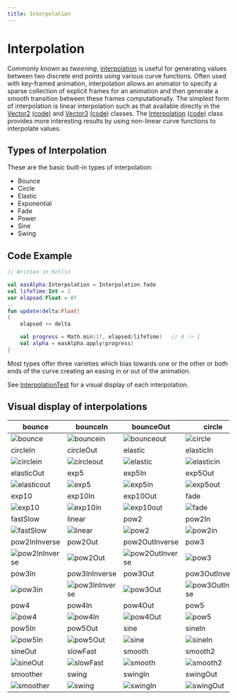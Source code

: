 ```yaml
---
title: Interpolation
---
```

# Interpolation #

Commonly known as _tweening_, [interpolation](http://en.wikipedia.org/wiki/Interpolation) is useful for generating values between two discrete end points using various curve functions. Often used with key-framed animation, interpolation allows an animator to specify a sparse collection of explicit frames for an animation and then generate a smooth transition between these frames computationally. The simplest form of interpolation is linear interpolation such as that available directly in the [Vector2](http://libgdx.badlogicgames.com/nightlies/docs/api/com/badlogic/gdx/math/Vector2.html) [(code)](https://github.com/libgdx/libgdx/tree/master/gdx/src/com/badlogic/gdx/math/Vector2.java) and [Vector3](http://libgdx.badlogicgames.com/nightlies/docs/api/com/badlogic/gdx/math/Vector3.html) [(code)](https://github.com/libgdx/libgdx/tree/master/gdx/src/com/badlogic/gdx/math/Vector3.java) classes. The [Interpolation](http://libgdx.badlogicgames.com/nightlies/docs/api/com/badlogic/gdx/math/Interpolation.html) [(code)](https://github.com/libgdx/libgdx/tree/master/gdx/src/com/badlogic/gdx/math/Interpolation.java) class provides more interesting results by using non-linear curve functions to interpolate values.

## Types of Interpolation ##

These are the basic built-in types of interpolation:

  * Bounce
  * Circle
  * Elastic
  * Exponential
  * Fade
  * Power
  * Sine
  * Swing

## Code Example ##

```kotlin
// Written in Kotlin

val easAlpha:Interpolation = Interpolation.fade
val lifeTime:Int = 2
var elapsed:Float = 0f
..
fun update(delta:Float)
{
    elapsed += delta

    val progress = Math.min(1f, elapsed/lifeTime)   // 0 -> 1 
    val alpha = easAlpha.apply(progress)
}

```


Most types offer three varieties which bias towards one or the other or both ends of the curve creating an easing in or out of the animation.

See [InterpolationTest](https://github.com/libgdx/libgdx/blob/master/tests/gdx-tests/src/com/badlogic/gdx/tests/InterpolationTest.java) for a visual display of each interpolation.


## Visual display of interpolations ##

| bounce | bounceIn | bounceOut | circle |
| ------ | -------- | --------- | ------ |
| ![bounce](https://user-images.githubusercontent.com/12948924/75204377-8e3d2600-5725-11ea-8caa-a8cc94ea737e.png) | ![bouncein](https://user-images.githubusercontent.com/12948924/75204516-f5f37100-5725-11ea-8889-cff2abf0d6c9.png) | ![bounceout](https://user-images.githubusercontent.com/12948924/75204546-060b5080-5726-11ea-83a8-b02b9c740884.png) | ![circle](https://user-images.githubusercontent.com/12948924/75204564-115e7c00-5726-11ea-99e0-bbb26b9dbd20.png) |
| circleIn | circleOut | elastic | elasticIn |
| ![circlein](https://user-images.githubusercontent.com/12948924/75204649-4539a180-5726-11ea-86b8-dca6f9cb6651.png) | ![circleout](https://user-images.githubusercontent.com/12948924/75204659-4f5ba000-5726-11ea-8fe9-b99c768c8ba7.png) | ![elastic](https://user-images.githubusercontent.com/12948924/75204669-5aaecb80-5726-11ea-8023-28547317fba1.png) | ![elasticin](https://user-images.githubusercontent.com/12948924/75204689-669a8d80-5726-11ea-89e1-35a93c260cee.png) |
| elasticOut | exp5 | exp5In | exp5Out |
| ![elasticout](https://user-images.githubusercontent.com/12948924/75204735-8e89f100-5726-11ea-8b74-fa0e6d795ce0.png) | ![exp5](https://user-images.githubusercontent.com/12948924/75204749-99448600-5726-11ea-93ea-04cf230108a3.png) | ![exp5in](https://user-images.githubusercontent.com/12948924/75204765-a792a200-5726-11ea-9e74-dde07e0370a3.png) | ![exp5out](https://user-images.githubusercontent.com/12948924/75204776-b0837380-5726-11ea-8451-62f0c6b9e43f.png) |
| exp10 | exp10In | exp10Out | fade |
| ![exp10](https://user-images.githubusercontent.com/12948924/75204796-c002bc80-5726-11ea-918e-5fa0ed35f0c5.png) | ![exp10in](https://user-images.githubusercontent.com/12948924/75204812-c98c2480-5726-11ea-881d-8a20fee68b55.png) | ![exp10out](https://user-images.githubusercontent.com/12948924/75204846-e9234d00-5726-11ea-83d9-8fbc0be4b5e1.png) | ![fade](https://user-images.githubusercontent.com/12948924/75204914-1a038200-5727-11ea-85cb-f2f3ecee5d79.png) |
| fastSlow | linear | pow2 | pow2In |
![fastSlow](https://user-images.githubusercontent.com/12948924/75205068-a0b85f00-5727-11ea-8054-f873f2252ff2.png) | ![linear](https://user-images.githubusercontent.com/12948924/75205099-b75eb600-5727-11ea-9478-af1d96df9b25.png) | ![pow2](https://user-images.githubusercontent.com/12948924/75205109-c2194b00-5727-11ea-99e9-614c2f613331.png) | ![pow2in](https://user-images.githubusercontent.com/12948924/75205130-cd6c7680-5727-11ea-9a67-1a456f3e3bb9.png) |
| pow2InInverse | pow2Out | pow2OutInverse | pow3 |
| ![pow2InInverse](https://user-images.githubusercontent.com/12948924/75205146-dc532900-5727-11ea-992f-eeef9ecd1508.png) | ![pow2Out](https://user-images.githubusercontent.com/12948924/75205353-69967d80-5728-11ea-8011-e158a0e95582.png) | ![pow2OutInverse](https://user-images.githubusercontent.com/12948924/75205639-2b4d8e00-5729-11ea-98df-31e0e81e9e61.png) | ![pow3](https://user-images.githubusercontent.com/12948924/75205657-36082300-5729-11ea-8636-683fa98d1988.png) |
| pow3In | pow3InInverse | pow3Out | pow3OutInverse |
| ![pow3in](https://user-images.githubusercontent.com/12948924/75205686-47512f80-5729-11ea-91de-a044860fb78a.png) | ![pow3InInverse](https://user-images.githubusercontent.com/12948924/75205850-bb8bd300-5729-11ea-8710-8b5447268b34.png) | ![pow3Out](https://user-images.githubusercontent.com/12948924/75205867-cb0b1c00-5729-11ea-912b-563dab0e7d91.png) | ![pow3OutInverse](https://user-images.githubusercontent.com/12948924/75205878-d6f6de00-5729-11ea-8d24-95788c375db2.png) |
| pow4 | pow4In | pow4Out | pow5 |
| ![pow4](https://user-images.githubusercontent.com/12948924/75206040-52f12600-572a-11ea-8621-7763df2868e5.png) | ![pow4In](https://user-images.githubusercontent.com/12948924/75206050-58e70700-572a-11ea-890a-6afa6f25b554.png) | ![pow4Out](https://user-images.githubusercontent.com/12948924/75206058-5f757e80-572a-11ea-86b9-763d19272870.png) | ![pow5](https://user-images.githubusercontent.com/12948924/75206063-64d2c900-572a-11ea-8a38-db8ee3484682.png) |
| pow5In | pow5Out | sine | sineIn |
| ![pow5In](https://user-images.githubusercontent.com/12948924/75206202-b7ac8080-572a-11ea-9e45-394bc794f3b1.png) | ![pow5Out](https://user-images.githubusercontent.com/12948924/75206218-c1ce7f00-572a-11ea-9219-27ad23e83d34.png) | ![sine](https://user-images.githubusercontent.com/12948924/75206226-c85cf680-572a-11ea-8a9c-ce9dcde85a29.png) | ![sineIn](https://user-images.githubusercontent.com/12948924/75206237-cdba4100-572a-11ea-824e-e675c2b8a882.png) |
| sineOut | slowFast | smooth | smooth2 |
| ![sineOut](https://user-images.githubusercontent.com/12948924/75206272-e4609800-572a-11ea-926f-9ccbf6f154d2.png) | ![slowFast](https://user-images.githubusercontent.com/12948924/75206283-eaef0f80-572a-11ea-964f-09176844502f.png) | ![smooth](https://user-images.githubusercontent.com/12948924/75206295-f17d8700-572a-11ea-9154-d194a7c62d15.png) | ![smooth2](https://user-images.githubusercontent.com/12948924/75206325-04905700-572b-11ea-9121-2cb790d5f876.png) |
| smoother | swing | swingIn | swingOut |
| ![smoother](https://user-images.githubusercontent.com/12948924/75206469-5a64ff00-572b-11ea-81c5-c56a26b82cdb.png) | ![swing](https://user-images.githubusercontent.com/12948924/75206478-618c0d00-572b-11ea-93ff-f96a7e70665b.png) | ![swingIn](https://user-images.githubusercontent.com/12948924/75206491-68b31b00-572b-11ea-8335-88eb8fcc675b.png) | ![swingOut](https://user-images.githubusercontent.com/12948924/75206505-7072bf80-572b-11ea-97e7-3335d2ae3888.png) |
